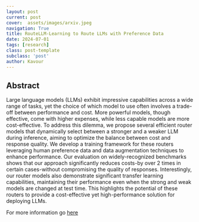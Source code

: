 ```yaml
---
layout: post
current: post
cover:  assets/images/arxiv.jpeg
navigation: True
title: RouteLLM-Learning to Route LLMs with Preference Data
date: 2024-07-01
tags: [research]
class: post-template
subclass: 'post'
author: Kavour
---
```


<h2> Abstract </h2>

<p>Large language models (LLMs) exhibit impressive capabilities across a wide range of tasks, yet the choice of which model to use often involves a trade-off between performance and cost. More powerful models, though effective, come with higher expenses, while less capable models are more cost-effective. To address this dilemma, we propose several efficient router models that dynamically select between a stronger and a weaker LLM during inference, aiming to optimize the balance between cost and response quality. We develop a training framework for these routers leveraging human preference data and data augmentation techniques to enhance performance. Our evaluation on widely-recognized benchmarks shows that our approach significantly reduces costs-by over 2 times in certain cases-without compromising the quality of responses. Interestingly, our router models also demonstrate significant transfer learning capabilities, maintaining their performance even when the strong and weak models are changed at test time. This highlights the potential of these routers to provide a cost-effective yet high-performance solution for deploying LLMs.</p>

<p>For more information go <a href='https://arxiv.org/abs/2406.18665'>here</a></p>